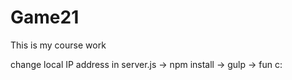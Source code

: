 # Game21
This is my course work

change local IP address in server.js -> npm install -> gulp -> fun c: